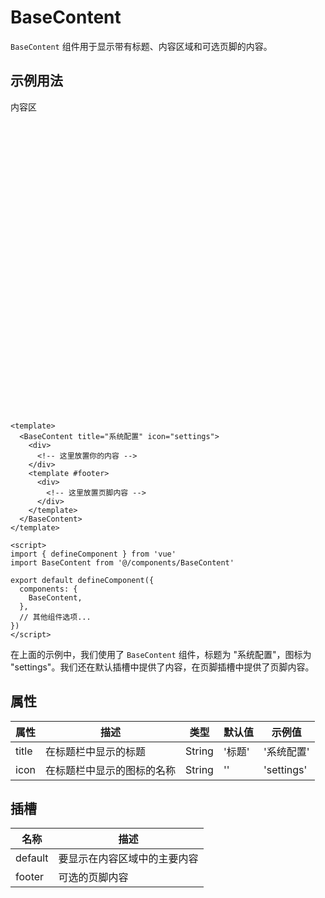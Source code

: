 # BaseContent

`BaseContent` 组件用于显示带有标题、内容区域和可选页脚的内容。

## 示例用法

<script setup>
import BaseContent from '@/components/BaseContent/BaseContent.tsx'
</script>

<BaseContent title='测试' icon='banben'>
    <div style="width: 100%;height: 500px">
      内容区
    </div>
</BaseContent>

```vue
<template>
  <BaseContent title="系统配置" icon="settings">
    <div>
      <!-- 这里放置你的内容 -->
    </div>
    <template #footer>
      <div>
        <!-- 这里放置页脚内容 -->
      </div>
    </template>
  </BaseContent>
</template>

<script>
import { defineComponent } from 'vue'
import BaseContent from '@/components/BaseContent'

export default defineComponent({
  components: {
    BaseContent,
  },
  // 其他组件选项...
})
</script>
```

在上面的示例中，我们使用了 `BaseContent` 组件，标题为 "系统配置"，图标为 "settings"。我们还在默认插槽中提供了内容，在页脚插槽中提供了页脚内容。

## 属性

| 属性  | 描述                       | 类型   | 默认值 | 示例值     |
| ----- | -------------------------- | ------ | ------ | ---------- |
| title | 在标题栏中显示的标题       | String | '标题' | '系统配置' |
| icon  | 在标题栏中显示的图标的名称 | String | ''     | 'settings' |

## 插槽

| 名称    | 描述                         |
| ------- | ---------------------------- |
| default | 要显示在内容区域中的主要内容 |
| footer  | 可选的页脚内容               |
